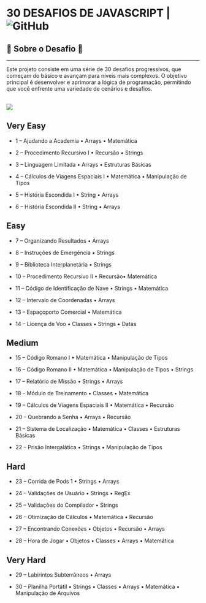 # 30 DESAFIOS DE JAVASCRIPT | ![GitHub](https://img.shields.io/badge/Status-%20Finalizado-green)

## 🚀 Sobre o Desafio 🚀

---

<p>Este projeto consiste em uma série de 30 desafios progressivos, que começam do básico e avançam para níveis mais complexos. O objetivo principal é desenvolver e aprimorar a lógica de programação, permitindo que você enfrente uma variedade de cenários e desafios.</p>

<div style="display: inline_block"> <br>
<img height="****" width="***" src="https://blog.dbins.com.br/thumbs/js1.jpg">
  </div>

## Very Easy

- 1 – Ajudando a Academia
  ﻿• Arrays
  ﻿• Matemática

- 2 – Procedimento Recursivo I
  • Recursão
  • Strings

- 3 – Linguagem Limitada
  • Arrays
  • Estruturas Básicas

- 4 – Cálculos de Viagens Espaciais I
  • Matemática
  • Manipulação de Tipos

- 5 – História Escondida I
  • String
  • Arrays

- 6 – História Escondida II
  • String
  • Arrays

## Easy

- 7 – Organizando Resultados
  • Arrays

- 8 – Instruções de Emergência
  • Strings

- 9 – Biblioteca Interplanetária
  • Strings

- 10 – Procedimento Recursivo II
  • Recursão• Matemática

- 11 – Código de Identificação de Nave
  • Strings
  • Matemática

- 12 – Intervalo de Coordenadas
  ﻿• Arrays

- 13 – Espaçoporto Comercial
  • Matemática

- 14 – Licença de Voo
  • Classes
  • Strings
  • ﻿Datas

## Medium

- 15 – Código Romano I
  • Matemática
  • Manipulação de Tipos

- 16 – Código Romano II
  • Matemática
  • Manipulação de Tipos
  • Strings

- 17 – Relatório de Missão
  • Strings
  • Arrays

- 18 – Módulo de Treinamento
  • Classes
  • Matemática

- 19 – Cálculos de Viagens Espaciais II
  • Matemática
  • Recursão

- 20 – Quebrando a Senha
  • Arrays
  • Recursão

- 21 – Sistema de Localização
  • Matemática
  • Classes
  • Estruturas Básicas

- 22 – Prisão Intergalática
  • Strings
  • Manipulação de Tipos

## Hard

- 23 – Corrida de Pods 1
  • Strings
  • Arrays

- 24 – Validações de Usuário
  • Strings
  • ﻿RegEx

- 25 – Validações do Compilador
  • Strings

- 26 – Otimização de Cálculos
  • Matemática
  • Recursão

- 27 – Encontrando Conexões
  • Objetos
  • Recursão
  • Arrays

- 28 – Hora de Jogar
  • Objetos
  • Classes
  • Arrays
  • Matemática

## Very Hard

- 29 – Labirintos Subterrâneos
  • Arrays

- 30 – Planilha Portátil
  • Strings
  • Classes
  • Arrays
  • Matemática
  • Manipulação de Arquivos
